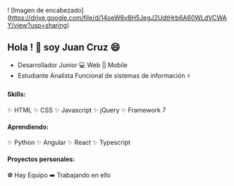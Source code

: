 ! [Imagen de encabezado] (https://drive.google.com/file/d/14oeW6v8H5JegJ2UdtHrb6A60WLdVCWAY/view?usp=sharing)
## Hola ! 👋 soy Juan Cruz 😄

* Desarrollador Junior 💻 Web || Mobile
* Estudiante Analista Funcional de sistemas de información ⚡

#### Skills:

✨ HTML
✨ CSS
✨ Javascript
✨ jQuery
✨ Framework 7

#### Aprendiendo:

✨ Python
✨ Angular
✨ React
✨ Typescript

#### Proyectos personales:

⚽ Hay Equipo ➡️ Trabajando en ello
